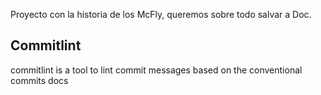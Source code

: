 Proyecto con la historia de los McFly, queremos sobre todo salvar a Doc.

## Commitlint
commitlint is a tool to lint commit messages based on the conventional commits docs